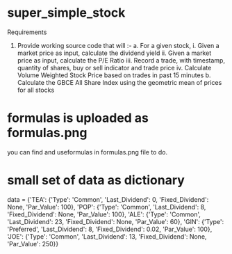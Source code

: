 # super_simple_stock


Requirements
1. Provide working source code that will :-
a. For a given stock,
i. Given a market price as input, calculate the dividend yield
ii. Given a market price as input, calculate the P/E Ratio
iii. Record a trade, with timestamp, quantity of shares, buy or sell indicator and
trade price
iv. Calculate Volume Weighted Stock Price based on trades in past 15 minutes
b. Calculate the GBCE All Share Index using the geometric mean of prices for all stocks

# formulas is uploaded as formulas.png
you can find and useformulas in formulas.png file to do.



# small set of data as dictionary

data = {'TEA': {'Type': 'Common', 'Last_Dividend': 0, 'Fixed_Dividend': None, 'Par_Value': 100},
        'POP': {'Type': 'Common', 'Last_Dividend': 8, 'Fixed_Dividend': None, 'Par_Value': 100},
        'ALE': {'Type': 'Common', 'Last_Dividend': 23, 'Fixed_Dividend': None, 'Par_Value': 60},
        'GIN': {'Type': 'Preferred', 'Last_Dividend': 8, 'Fixed_Dividend': 0.02, 'Par_Value': 100},
        'JOE': {'Type': 'Common', 'Last_Dividend': 13, 'Fixed_Dividend': None, 'Par_Value': 250}}
       
  

